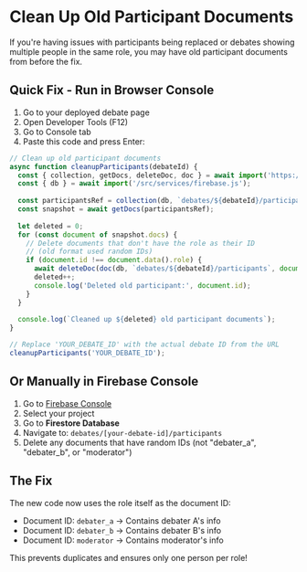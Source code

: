 # Clean Up Old Participant Documents

If you're having issues with participants being replaced or debates showing multiple people in the same role, you may have old participant documents from before the fix.

## Quick Fix - Run in Browser Console

1. Go to your deployed debate page
2. Open Developer Tools (F12)
3. Go to Console tab
4. Paste this code and press Enter:

```javascript
// Clean up old participant documents
async function cleanupParticipants(debateId) {
  const { collection, getDocs, deleteDoc, doc } = await import('https://www.gstatic.com/firebasejs/10.7.1/firebase-firestore.js');
  const { db } = await import('/src/services/firebase.js');
  
  const participantsRef = collection(db, `debates/${debateId}/participants`);
  const snapshot = await getDocs(participantsRef);
  
  let deleted = 0;
  for (const document of snapshot.docs) {
    // Delete documents that don't have the role as their ID
    // (old format used random IDs)
    if (document.id !== document.data().role) {
      await deleteDoc(doc(db, `debates/${debateId}/participants`, document.id));
      deleted++;
      console.log('Deleted old participant:', document.id);
    }
  }
  
  console.log(`Cleaned up ${deleted} old participant documents`);
}

// Replace 'YOUR_DEBATE_ID' with the actual debate ID from the URL
cleanupParticipants('YOUR_DEBATE_ID');
```

## Or Manually in Firebase Console

1. Go to [Firebase Console](https://console.firebase.google.com)
2. Select your project
3. Go to **Firestore Database**
4. Navigate to: `debates/[your-debate-id]/participants`
5. Delete any documents that have random IDs (not "debater_a", "debater_b", or "moderator")

## The Fix

The new code now uses the role itself as the document ID:
- Document ID: `debater_a` → Contains debater A's info
- Document ID: `debater_b` → Contains debater B's info
- Document ID: `moderator` → Contains moderator's info

This prevents duplicates and ensures only one person per role!
